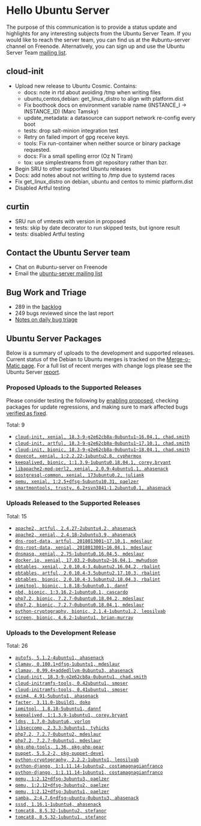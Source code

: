 # Hello Ubuntu Server

The purpose of this communication is to provide a status update and
highlights for any interesting subjects from the Ubuntu Server Team. If
you would like to reach the server team, you can find us at
the #ubuntu-server channel on Freenode. Alternatively, you can sign up
and use the Ubuntu Server Team [mailing list](https://lists.ubuntu.com/mailman/listinfo/ubuntu-server).

## cloud-init

- Upload new release to Ubuntu Cosmic. Contains:
  - docs: note in rtd about avoiding /tmp when writing files
  - ubuntu,centos,debian: get_linux_distro to align with platform.dist
  - Fix boothook docs on environment variable name (INSTANCE_I -> INSTANCE_ID) (Marc Tamsky)
  - update_metadata: a datasource can support network re-config every boot
  - tests: drop salt-minion integration test
  - Retry on failed import of gpg receive keys.
  - tools: Fix run-container when neither source or binary package requested.
  - docs: Fix a small spelling error (Oz N Tiram)
  - tox: use simplestreams from git repository rather than bzr.
- Begin SRU to other supported Ubuntu releases
- Docs: add notes about not writting to /tmp due to systemd races
- Fix get_linux_distro on debian, ubuntu and centos to mimic platform.dist
- Disabled Artful testing

## curtin

- SRU run of vmtests with version in proposed
- tests: skip by date decorator to run skipped tests, but ignore result
- tests: disabled Artful testing

## Contact the Ubuntu Server team

- Chat on #ubuntu-server on Freenode
- Email the [ubuntu-server mailing list](https://lists.ubuntu.com/mailman/listinfo/ubuntu-server)

## Bug Work and Triage

- 289 in the [backlog]('https://bugs.launchpad.net/~ubuntu-server/+subscribedbugs)
- 249 bugs reviewed since the last report
- [Notes on daily bug triage](https://wiki.ubuntu.com/ServerTeam/KnowledgeBase#Bug_Triage)

## Ubuntu Server Packages

Below is a summary of uploads to the development and supported
releases. Current status of the Debian to Ubuntu merges is tracked on
the [Merge-o-Matic page](https://merges.ubuntu.com/main.html). For a
full list of recent merges with change logs please see the Ubuntu
Server [report](http://reqorts.qa.ubuntu.com/reports/ubuntu-server/merges.html).

### Proposed Uploads to the Supported Releases

Please consider testing the following by [enabling proposed](https://wiki.ubuntu.com/Testing/EnableProposed), checking packages for update regressions, and making sure to mark affected bugs [verified as fixed](https://wiki.ubuntu.com/StableReleaseUpdates#Verification).

Total: 9

- [`cloud-init, xenial, 18.3-9-g2e62cb8a-0ubuntu1~16.04.1, chad.smith`](https://launchpad.net/ubuntu/+source/cloud-init/18.3-9-g2e62cb8a-0ubuntu1~16.04.1)
- [`cloud-init, artful, 18.3-9-g2e62cb8a-0ubuntu1~17.10.1, chad.smith`](https://launchpad.net/ubuntu/+source/cloud-init/18.3-9-g2e62cb8a-0ubuntu1~17.10.1)
- [`cloud-init, bionic, 18.3-9-g2e62cb8a-0ubuntu1~18.04.1, chad.smith`](https://launchpad.net/ubuntu/+source/cloud-init/18.3-9-g2e62cb8a-0ubuntu1~18.04.1)
- [`dovecot, xenial, 1:2.2.22-1ubuntu2.8, cyphermox`](https://launchpad.net/ubuntu/+source/dovecot/1:2.2.22-1ubuntu2.8)
- [`keepalived, bionic, 1:1.3.9-1ubuntu0.18.04.1, corey.bryant`](https://launchpad.net/ubuntu/+source/keepalived/1:1.3.9-1ubuntu0.18.04.1)
- [`libapache2-mod-perl2, xenial, 2.0.9-4ubuntu1.1, ahasenack`](https://launchpad.net/ubuntu/+source/libapache2-mod-perl2/2.0.9-4ubuntu1.1)
- [`postgresql-common, xenial, 173ubuntu0.2, juliank`](https://launchpad.net/ubuntu/+source/postgresql-common/173ubuntu0.2)
- [`qemu, xenial, 1:2.5+dfsg-5ubuntu10.31, paelzer`](https://launchpad.net/ubuntu/+source/qemu/1:2.5+dfsg-5ubuntu10.31)
- [`smartmontools, trusty, 6.2+svn3841-1.2ubuntu0.1, ahasenack`](https://launchpad.net/ubuntu/+source/smartmontools/6.2+svn3841-1.2ubuntu0.1)

### Uploads Released to the Supported Releases

Total: 15

- [`apache2, artful, 2.4.27-2ubuntu4.2, ahasenack`](https://launchpad.net/ubuntu/+source/apache2/2.4.27-2ubuntu4.2)
- [`apache2, xenial, 2.4.18-2ubuntu3.9, ahasenack`](https://launchpad.net/ubuntu/+source/apache2/2.4.18-2ubuntu3.9)
- [`dns-root-data, artful, 2018013001~17.10.1, mdeslaur`](https://launchpad.net/ubuntu/+source/dns-root-data/2018013001~17.10.1)
- [`dns-root-data, xenial, 2018013001~16.04.1, mdeslaur`](https://launchpad.net/ubuntu/+source/dns-root-data/2018013001~16.04.1)
- [`dnsmasq, xenial, 2.75-1ubuntu0.16.04.5, mdeslaur`](https://launchpad.net/ubuntu/+source/dnsmasq/2.75-1ubuntu0.16.04.5)
- [`docker.io, xenial, 17.03.2-0ubuntu2~16.04.1, mwhudson`](https://launchpad.net/ubuntu/+source/docker.io/17.03.2-0ubuntu2~16.04.1)
- [`ebtables, xenial, 2.0.10.4-3.4ubuntu2.16.04.2, rbalint`](https://launchpad.net/ubuntu/+source/ebtables/2.0.10.4-3.4ubuntu2.16.04.2)
- [`ebtables, artful, 2.0.10.4-3.5ubuntu2.17.10.3, rbalint`](https://launchpad.net/ubuntu/+source/ebtables/2.0.10.4-3.5ubuntu2.17.10.3)
- [`ebtables, bionic, 2.0.10.4-3.5ubuntu2.18.04.3, rbalint`](https://launchpad.net/ubuntu/+source/ebtables/2.0.10.4-3.5ubuntu2.18.04.3)
- [`ipmitool, bionic, 1.8.18-5ubuntu0.1, dannf`](https://launchpad.net/ubuntu/+source/ipmitool/1.8.18-5ubuntu0.1)
- [`nbd, bionic, 1:3.16.2-1ubuntu0.1, cascardo`](https://launchpad.net/ubuntu/+source/nbd/1:3.16.2-1ubuntu0.1)
- [`php7.2, bionic, 7.2.7-0ubuntu0.18.04.2, mdeslaur`](https://launchpad.net/ubuntu/+source/php7.2/7.2.7-0ubuntu0.18.04.2)
- [`php7.2, bionic, 7.2.7-0ubuntu0.18.04.1, mdeslaur`](https://launchpad.net/ubuntu/+source/php7.2/7.2.7-0ubuntu0.18.04.1)
- [`python-cryptography, bionic, 2.1.4-1ubuntu1.2, leosilvab`](https://launchpad.net/ubuntu/+source/python-cryptography/2.1.4-1ubuntu1.2)
- [`screen, bionic, 4.6.2-1ubuntu1, brian-murray`](https://launchpad.net/ubuntu/+source/screen/4.6.2-1ubuntu1)

### Uploads to the Development Release

Total: 26

- [`autofs, 5.1.2-4ubuntu1, ahasenack`](https://launchpad.net/ubuntu/+source/autofs/5.1.2-4ubuntu1)
- [`clamav, 0.100.1+dfsg-1ubuntu1, mdeslaur`](https://launchpad.net/ubuntu/+source/clamav/0.100.1+dfsg-1ubuntu1)
- [`clamav, 0.99.4+addedllvm-0ubuntu3, ahasenack`](https://launchpad.net/ubuntu/+source/clamav/0.99.4+addedllvm-0ubuntu3)
- [`cloud-init, 18.3-9-g2e62cb8a-0ubuntu1, chad.smith`](https://launchpad.net/ubuntu/+source/cloud-init/18.3-9-g2e62cb8a-0ubuntu1)
- [`cloud-initramfs-tools, 0.42ubuntu1, smoser`](https://launchpad.net/ubuntu/+source/cloud-initramfs-tools/0.42ubuntu1)
- [`cloud-initramfs-tools, 0.41ubuntu1, smoser`](https://launchpad.net/ubuntu/+source/cloud-initramfs-tools/0.41ubuntu1)
- [`exim4, 4.91-5ubuntu1, ahasenack`](https://launchpad.net/ubuntu/+source/exim4/4.91-5ubuntu1)
- [`facter, 3.11.0-1build1, doko`](https://launchpad.net/ubuntu/+source/facter/3.11.0-1build1)
- [`ipmitool, 1.8.18-5ubuntu1, dannf`](https://launchpad.net/ubuntu/+source/ipmitool/1.8.18-5ubuntu1)
- [`keepalived, 1:1.3.9-1ubuntu1, corey.bryant`](https://launchpad.net/ubuntu/+source/keepalived/1:1.3.9-1ubuntu1)
- [`ldns, 1.7.0-3ubuntu6, vorlon`](https://launchpad.net/ubuntu/+source/ldns/1.7.0-3ubuntu6)
- [`libseccomp, 2.3.3-3ubuntu1, tyhicks`](https://launchpad.net/ubuntu/+source/libseccomp/2.3.3-3ubuntu1)
- [`php7.2, 7.2.7-0ubuntu2, mdeslaur`](https://launchpad.net/ubuntu/+source/php7.2/7.2.7-0ubuntu2)
- [`php7.2, 7.2.7-0ubuntu1, mdeslaur`](https://launchpad.net/ubuntu/+source/php7.2/7.2.7-0ubuntu1)
- [`pkg-php-tools, 1.36, pkg-php-pear`](https://launchpad.net/ubuntu/+source/pkg-php-tools/1.36)
- [`puppet, 5.5.2-2, pkg-puppet-devel`](https://launchpad.net/ubuntu/+source/puppet/5.5.2-2)
- [`python-cryptography, 2.2.2-1ubuntu1, leosilvab`](https://launchpad.net/ubuntu/+source/python-cryptography/2.2.2-1ubuntu1)
- [`python-django, 1:1.11.14-1ubuntu2, costamagnagianfranco`](https://launchpad.net/ubuntu/+source/python-django/1:1.11.14-1ubuntu2)
- [`python-django, 1:1.11.14-1ubuntu1, costamagnagianfranco`](https://launchpad.net/ubuntu/+source/python-django/1:1.11.14-1ubuntu1)
- [`qemu, 1:2.12+dfsg-3ubuntu3, paelzer`](https://launchpad.net/ubuntu/+source/qemu/1:2.12+dfsg-3ubuntu3)
- [`qemu, 1:2.12+dfsg-3ubuntu2, paelzer`](https://launchpad.net/ubuntu/+source/qemu/1:2.12+dfsg-3ubuntu2)
- [`qemu, 1:2.12+dfsg-3ubuntu1, paelzer`](https://launchpad.net/ubuntu/+source/qemu/1:2.12+dfsg-3ubuntu1)
- [`samba, 2:4.7.6+dfsg~ubuntu-0ubuntu3, ahasenack`](https://launchpad.net/ubuntu/+source/samba/2:4.7.6+dfsg~ubuntu-0ubuntu3)
- [`sssd, 1.16.1-1ubuntu4, ahasenack`](https://launchpad.net/ubuntu/+source/sssd/1.16.1-1ubuntu4)
- [`tomcat8, 8.5.32-1ubuntu2, stefanor`](https://launchpad.net/ubuntu/+source/tomcat8/8.5.32-1ubuntu2)
- [`tomcat8, 8.5.32-1ubuntu1, stefanor`](https://launchpad.net/ubuntu/+source/tomcat8/8.5.32-1ubuntu1)
